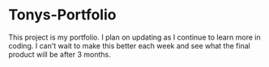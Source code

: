 # Tonys-Portfolio
This project is my portfolio. I plan on updating as I continue to learn more in coding. I can't wait to make this better each week and see what the final product will be after 3 months.
